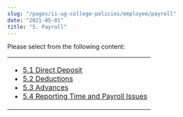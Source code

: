 ```yaml
---
slug: "/pages/ii-ug-college-policies/employee/payroll"
date: "2021-05-01"
title: "5. Payroll"
---
```


Please select from the following content:

<table>

<tbody>

<tr valign="top">

<td>

- [5.1 Direct Deposit](/pages/ii-ug-college-policies/employee/payroll/direct-deposit)
- [5.2 Deductions](/pages/ii-ug-college-policies/employee/payroll/deductions)
- [5.3 Advances](/pages/ii-ug-college-policies/employee/payroll/advances)
- [5.4 Reporting Time and Payroll Issues](/pages/ii-ug-college-policies/employee/payroll/payroll-issues)

</td>

</tr>

</tbody>

</table>
